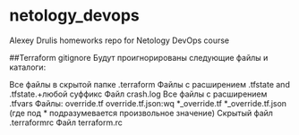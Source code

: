 # netology_devops
Alexey Drulis homeworks repo for Netology DevOps course





##Terraform gitignore
Будут проигнорированы следующие файлы и каталоги:

Все файлы в скрытой папке .terraform
Файлы с расширением .tfstate and .tfstate.+любой суффикс
Файл crash.log
Все файлы с расширением .tfvars
Файлы: 
  override.tf
  override.tf.json:wq
  *_override.tf 
  *_override.tf.json  (где под * подразумевается произвольное значение)
Скрытый файл .terraformrc
Файл terraform.rc
